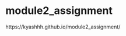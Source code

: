 # module2_assignment
<p styles="bold" font="1.5em">https://kyashhh.github.io/module2_assignment/</p>

